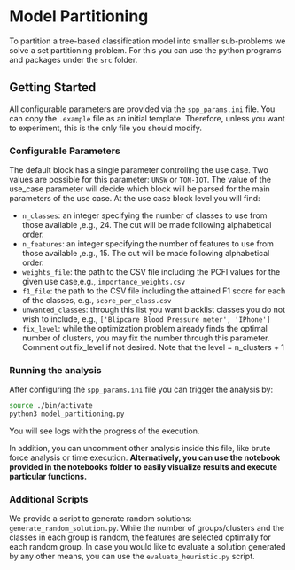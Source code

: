 # Model Partitioning
To partition a tree-based classification model into smaller sub-problems we solve a set partitioning problem.
For this you can use the python programs and packages under the `src` folder.

## Getting Started
All configurable parameters are provided via the `spp_params.ini` file.
You can copy the `.example` file as an initial template.
Therefore, unless you want to experiment, this is the only file you should modify.

### Configurable Parameters
The default block has a single parameter controlling the use case. Two values are possible for this parameter: `UNSW` or
`TON-IOT`. The value of the use_case parameter will decide which block will be parsed for the main parameters of the use
case.
At the use case block level you will find:
- `n_classes`: an integer specifying the number of classes to use from those available ,e.g., 24. The cut will be made
following alphabetical order.
- `n_features`: an integer specifying the number of features to use from those available ,e.g., 15. The cut will be made
following alphabetical order.
- `weights_file`: the path to the CSV file including the PCFI values for the given use case,e.g., `importance_weights.csv`
- `f1_file`: the path to the CSV file including the attained F1 score for each of the classes, e.g., `score_per_class.csv`
- `unwanted_classes`: through this list you want blacklist classes you do not wish to include, e.g., `['Blipcare Blood Pressure meter', 'IPhone']`
- `fix_level`: while the optimization problem already finds the optimal number of clusters, you may fix the number
through this parameter. Comment out fix_level if not desired. Note that the level = n_clusters + 1

### Running the analysis
After configuring the `spp_params.ini` file you can trigger the analysis by:
```bash
source ./bin/activate
python3 model_partitioning.py
```
You will see logs with the progress of the execution.

In addition, you can uncomment other analysis inside this file, like brute force analysis or time execution.
**Alternatively, you can use the notebook provided in the notebooks folder to easily visualize results and execute
particular functions.**

### Additional Scripts
We provide a script to generate random solutions: `generate_random_solution.py`. While the number of groups/clusters and the classes in each group
is random, the features are selected optimally for each random group.
In case you would like to evaluate a solution generated by any other means, you can use the `evaluate_heuristic.py`
script.